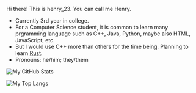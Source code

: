 
Hi there! This is henry_23. You can call me Henry.

- Currently 3rd year in college.
- For a Computer Science student, it is common to learn many prgramming language such as C++, Java, Python, maybe also HTML, JavaScript, etc.
- But I would use C++ more than others for the time being. Planning to learn [Rust](https://www.rust-lang.org/).
- Pronouns: he/him; they/them

![My GitHub Stats](https://github-readme-stats.vercel.app/api?username=tsagaanbar)

![My Top Langs](https://github-readme-stats.vercel.app/api/top-langs/?username=tsagaanbar)
